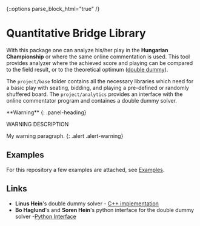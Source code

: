 {::options parse_block_html="true" /}

# Quantitative Bridge Library

With this package one can analyze his/her play in the **Hungarian Championship** or where the same online commentation is used. This tool provides analyzer where the achieved score and playing can be compared to the field result, or to the theoretical optimum ([double dummy](https://www.fgbradleys.com/rules//Double%20Dummy%20Bridge.pdf)).

The `project/base` folder contains all the necessary libraries which need for a basic play with seating, bidding, and playing a pre-defined or randomly shuffered board. The `project/analytics` provides an interface with the online commentator program and containes a double dummy solver.

<div class="panel panel-warning">
**Warning**
{: .panel-heading}
<div class="panel-body">

WARNING DESCRIPTION

</div>
</div>

My warning paragraph.
{: .alert .alert-warning}

## Examples
For this repository a few examples are attached, see [Examples](https://github.com/antsticky/BridgeLib/tree/main/examples).


## Links
-  **Linus Hein**'s double dummy solver - [C++ implementation](http://privat.bahnhof.se/wb758135/)
- **Bo Haglund**'s and **Soren Hein**'s python interface for the double dummy solver -[Python Interface](https://github.com/dds-bridge/dds)
